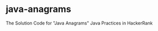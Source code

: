 # java-anagrams
The Solution Code for "Java Anagrams" Java Practices in HackerRank





















